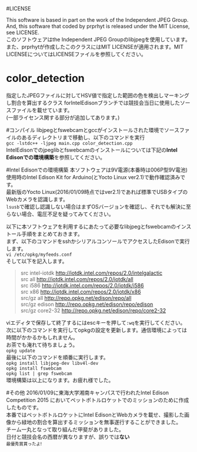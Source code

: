 #LICENSE

This software is based in part on the work of the Independent JPEG Group.  
And, this software that coded by prprhyt is released under the MIT License, see LICENSE.  
このソフトウェアはthe Independent JPEG Groupのlibjpegを使用しています。  
また、prprhytが作成したこのクラスにはMIT LICENSEが適用されます。MIT LICENSEについてはLICENSEファイルを参照してください。

# color_detection
指定したJPEGファイルに対してHSV値で指定した範囲の色を検出しマーキングし割合を算出するクラス
forIntelEdisonブランチでは競技会当日に使用したソースファイルを載せています。  
(一部ライセンス関する部分が追加してあります。)

#コンパイル
libjpegとfswebcamとgccがインストールされた環境でソースファイルのあるディレクトリまで移動し、以下のコマンドを実行  
`gcc -lstdc++ -ljpeg main.cpp color_detection.cpp`  
IntelEdisonでのjpeglibとfswebcamのインストールについては下記の**Intel Edisonでの環境構築**を参照してください。  

#Intel Edisonでの環境構築
本ソフトウェアは9V電源(本番時は006P型9V電池)使用時のIntel Edison Kit for Arduino(とYocto Linux ver2.1)で動作確認済みです。  
最新版のYocto Linux(2016/01/09時点ではver2.1)であれば標準でUSBタイプのWebカメラを認識します。  
`lsusb`で確認し認識しない場合はまずOSバージョンを確認し、それでも解決に至らない場合、電圧不足を疑ってみてください。  

以下に本ソフトウェアを利用するにあたって必要なlibjpegとfswebcamのインストール手順をまとめておきます。  
まず、以下のコマンドをsshかシリアルコンソールでアクセスしたEdisonで実行します。  
`vi /etc/opkg/myfeeds.conf`  
そして以下を記入します。
>src intel-iotdk http://iotdk.intel.com/repos/2.0/intelgalactic  
>src all http://iotdk.intel.com/repos/2.0/iotdk/all  
>src i586 http://iotdk.intel.com/repos/2.0/iotdk/i586  
>src x86 http://iotdk.intel.com/repos/2.0/iotdk/x86  
>src/gz all http://repo.opkg.net/edison/repo/all  
>src/gz edison http://repo.opkg.net/edison/repo/edison  
>src/gz core2-32 http://repo.opkg.net/edison/repo/core2-32  

viエディタで保存して終了するにはescキーを押して`:wq`を実行してください。  
次に以下のコマンドを実行してopkgの設定を更新します。通信環境によっては時間がかかるかもしれません。  
お茶でも淹れて待ちましょう。  
`opkg update`  
最後に以下のコマンドを順番に実行します。  
`opkg install libjpeg-dev libv4l-dev`  
`opkg install fswebcam`  
`opkg list | grep fswebcam`  
環境構築は以上になります。お疲れ様でした。

#その他
2016/01/09に東海大学湘南キャンパスで行われたIntel Edison Competition 2015 においてペットボトルロケットでのミッションのために作成したものです。  
本番ではペットボトルロケットにIntel EdisonとWebカメラを載せ、撮影した画像から緑地の割合を算出するミッションを無事遂行することができました。  
チーム一丸となって取り組んだ甲斐がありました。  
日付と競技会名の西暦が異なりますが、誤りでは**ない**  
<sub>最優秀賞貰ったよ!</sub>
